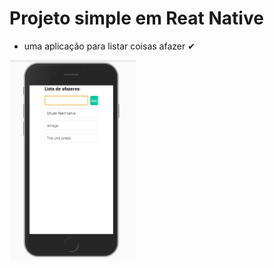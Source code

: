 

# Projeto simple em Reat Native
  - uma aplicação para listar coisas afazer ✔

<p>
  <img  width="40%" src="https://github.com/femelo22/Simple-ToDo-List-React-Native/blob/master/assets/todo.png" />
</p>

